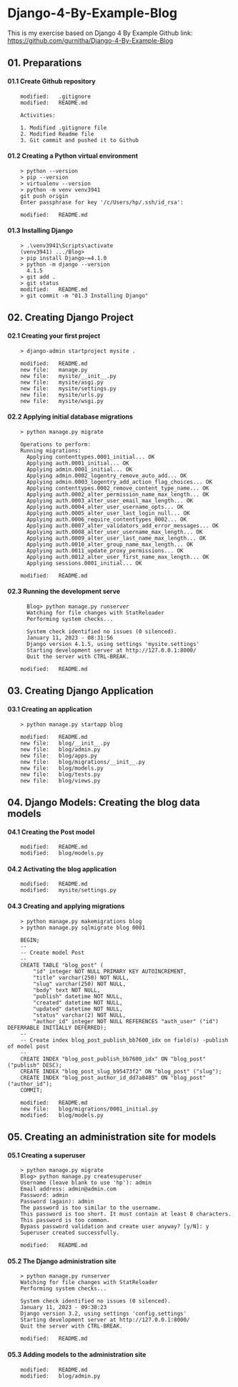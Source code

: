 # Django-4-By-Example-Blog
This is my exercise based on Django 4 By Example
Github link: https://github.com/gurnitha/Django-4-By-Example-Blog


## 01. Preparations

#### 01.1 Create Github repository

        modified:   .gitignore
        modified:   README.md

        Activities:

        1. Modified .gitignore file
        2. Modified Readme file
        3. Git commit and pushed it to Github


#### 01.2 Creating a Python virtual environment

        > python --version
        > pip --version
        > virtualenv --version
        > python -m venv venv3941
        git push origin
        Enter passphrase for key '/c/Users/hp/.ssh/id_rsa':

        modified:   README.md


#### 01.3 Installing Django

        > .\venv3941\Scripts\activate
        (venv3941) .../Blog>
        > pip install Django~=4.1.0
        > python -m django --version
          4.1.5
        > git add .
        > git status
        modified:   README.md
        > git commit -m "01.3 Installing Django"



## 02. Creating Django Project

#### 02.1 Creating your first project

        > django-admin startproject mysite .

        modified:   README.md
        new file:   manage.py
        new file:   mysite/__init__.py
        new file:   mysite/asgi.py
        new file:   mysite/settings.py
        new file:   mysite/urls.py
        new file:   mysite/wsgi.py


#### 02.2 Applying initial database migrations

        > python manage.py migrate

        Operations to perform:
        Running migrations:
          Applying contenttypes.0001_initial... OK
          Applying auth.0001_initial... OK
          Applying admin.0001_initial... OK
          Applying admin.0002_logentry_remove_auto_add... OK
          Applying admin.0003_logentry_add_action_flag_choices... OK
          Applying contenttypes.0002_remove_content_type_name... OK
          Applying auth.0002_alter_permission_name_max_length... OK
          Applying auth.0003_alter_user_email_max_length... OK
          Applying auth.0004_alter_user_username_opts... OK
          Applying auth.0005_alter_user_last_login_null... OK
          Applying auth.0006_require_contenttypes_0002... OK
          Applying auth.0007_alter_validators_add_error_messages... OK
          Applying auth.0008_alter_user_username_max_length... OK
          Applying auth.0009_alter_user_last_name_max_length... OK
          Applying auth.0010_alter_group_name_max_length... OK
          Applying auth.0011_update_proxy_permissions... OK
          Applying auth.0012_alter_user_first_name_max_length... OK
          Applying sessions.0001_initial... OK

        modified:   README.md


#### 02.3 Running the development serve

          Blog> python manage.py runserver
          Watching for file changes with StatReloader
          Performing system checks...

          System check identified no issues (0 silenced).
          January 11, 2023 - 08:31:56
          Django version 4.1.5, using settings 'mysite.settings'
          Starting development server at http://127.0.0.1:8000/
          Quit the server with CTRL-BREAK.

        modified:   README.md



## 03. Creating Django Application

#### 03.1 Creating an application

        > python manage.py startapp blog

        modified:   README.md
        new file:   blog/__init__.py
        new file:   blog/admin.py
        new file:   blog/apps.py
        new file:   blog/migrations/__init__.py
        new file:   blog/models.py
        new file:   blog/tests.py
        new file:   blog/views.py



## 04. Django Models: Creating the blog data models

#### 04.1 Creating the Post model

        modified:   README.md
        modified:   blog/models.py


#### 04.2 Activating the blog application

        modified:   README.md
        modified:   mysite/settings.py


#### 04.3 Creating and applying migrations

        > python manage.py makemigrations blog
        > python manage.py sqlmigrate blog 0001

        BEGIN;
        --
        -- Create model Post
        --
        CREATE TABLE "blog_post" (
        	"id" integer NOT NULL PRIMARY KEY AUTOINCREMENT, 
        	"title" varchar(250) NOT NULL, 
        	"slug" varchar(250) NOT NULL, 
        	"body" text NOT NULL, 
        	"publish" datetime NOT NULL, 
        	"created" datetime NOT NULL, 
        	"updated" datetime NOT NULL, 
        	"status" varchar(2) NOT NULL, 
        	"author_id" integer NOT NULL REFERENCES "auth_user" ("id") DEFERRABLE INITIALLY DEFERRED);
        --
        -- Create index blog_post_publish_bb7600_idx on field(s) -publish of model post
        --
        CREATE INDEX "blog_post_publish_bb7600_idx" ON "blog_post" ("publish" DESC);
        CREATE INDEX "blog_post_slug_b95473f2" ON "blog_post" ("slug");
        CREATE INDEX "blog_post_author_id_dd7a8485" ON "blog_post" ("author_id");
        COMMIT;

        modified:   README.md
        new file:   blog/migrations/0001_initial.py
        modified:   blog/models.py



## 05. Creating an administration site for models


#### 05.1 Creating a superuser

        > python manage.py migrate
        Blog> python manage.py createsuperuser
        Username (leave blank to use 'hp'): admin
        Email address: admin@admin.com
        Password: admin
        Password (again): admin
        The password is too similar to the username.
        This password is too short. It must contain at least 8 characters.
        This password is too common.
        Bypass password validation and create user anyway? [y/N]: y
        Superuser created successfully.

        modified:   README.md


#### 05.2 The Django administration site

        > python manage.py runserver
        Watching for file changes with StatReloader
        Performing system checks...

        System check identified no issues (0 silenced).
        January 11, 2023 - 09:30:23
        Django version 3.2, using settings 'config.settings'
        Starting development server at http://127.0.0.1:8000/
        Quit the server with CTRL-BREAK.

        modified:   README.md


#### 05.3 Adding models to the administration site

        modified:   README.md
        modified:   blog/admin.py